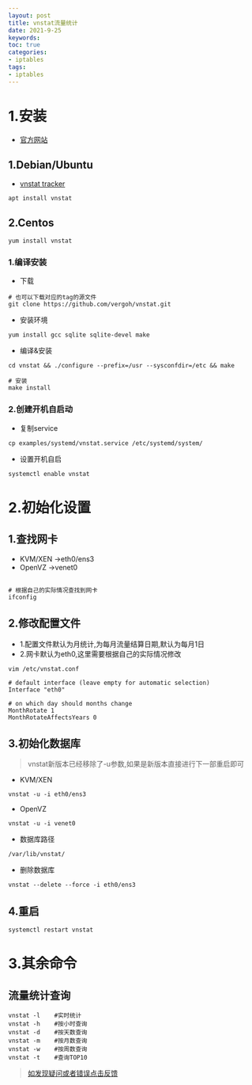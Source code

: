 ```yaml
---
layout: post
title: vnstat流量统计
date: 2021-9-25
keywords:
toc: true
categories:
- iptables
tags:
- iptables
---
```

# 1.安装
- [官方网站](https://humdi.net/vnstat/)
## 1.Debian/Ubuntu
- [vnstat tracker](https://tracker.debian.org/pkg/vnstat)
<!-- more -->
```
apt install vnstat
```

## 2.Centos
```
yum install vnstat
```

### 1.编译安装
- 下载
```
# 也可以下载对应的tag的源文件
git clone https://github.com/vergoh/vnstat.git
```
- 安装环境
```
yum install gcc sqlite sqlite-devel make
```
- 编译&安装
```
cd vnstat && ./configure --prefix=/usr --sysconfdir=/etc && make

# 安装
make install
```

### 2.创建开机自启动
- 复制service
```
cp examples/systemd/vnstat.service /etc/systemd/system/
```
- 设置开机自启
```
systemctl enable vnstat
```

# 2.初始化设置
## 1.查找网卡
- KVM/XEN ->eth0/ens3
- OpenVZ ->venet0
```

# 根据自己的实际情况查找到网卡
ifconfig
```
## 2.修改配置文件
- 1.配置文件默认为月统计,为每月流量结算日期,默认为每月1日
- 2.网卡默认为eth0,这里需要根据自己的实际情况修改
```
vim /etc/vnstat.conf

# default interface (leave empty for automatic selection)
Interface "eth0"

# on which day should months change
MonthRotate 1 
MonthRotateAffectsYears 0
```
## 3.初始化数据库

>vnstat新版本已经移除了-u参数,如果是新版本直接进行下一部重启即可

- KVM/XEN
```
vnstat -u -i eth0/ens3
```

- OpenVZ
```
vnstat -u -i venet0
```

- 数据库路径
```
/var/lib/vnstat/
```

- 删除数据库
```
vnstat --delete --force -i eth0/ens3
```

## 4.重启
```
systemctl restart vnstat
```

# 3.其余命令

## 流量统计查询
```
vnstat -l    #实时统计
vnstat -h    #按小时查询
vnstat -d    #按天数查询
vnstat -m    #按月数查询
vnstat -w    #按周数查询
vnstat -t    #查询TOP10
```


> [如发现疑问或者错误点击反馈](https://github.com/cooper-q/blog_hexo/issues)


